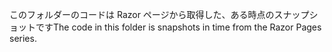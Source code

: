 <span data-ttu-id="a2c15-101">このフォルダーのコードは Razor ページから取得した、ある時点のスナップショットです</span><span class="sxs-lookup"><span data-stu-id="a2c15-101">The code in this folder is snapshots in time from the Razor Pages series.</span></span>
